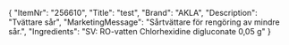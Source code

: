 {
  "ItemNr": "256610",
  "Title": "test",
  "Brand": "AKLA",
  "Description": "Tvättare sår",
  "MarketingMessage": "Sårtvättare för rengöring av mindre sår.",
  "Ingredients": "SV: RO-vatten Chlorhexidine digluconate 0,05 g"
}